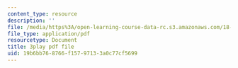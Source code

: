 ```yaml
---
content_type: resource
description: ''
file: /media/https%3A/open-learning-course-data-rc.s3.amazonaws.com/18-01sc-single-variable-calculus-fall-2010/19b6bb768766f15797133a0c77cf5699_bo8SFHppXZk.pdf
file_type: application/pdf
resourcetype: Document
title: 3play pdf file
uid: 19b6bb76-8766-f157-9713-3a0c77cf5699
---
```

